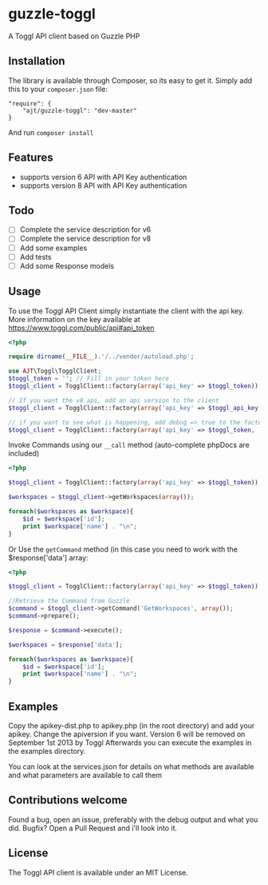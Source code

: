 guzzle-toggl
============

A Toggl API client based on Guzzle PHP

## Installation

The library is available through Composer, so its easy to get it. 
Simply add this to your `composer.json` file:

    "require": {
        "ajt/guzzle-toggl": "dev-master"
    }
    
And run `composer install`

## Features

* supports version 6 API with API Key authentication
* supports version 8 API with API Key authentication

## Todo

- [ ] Complete the service description for v6
- [ ] Complete the service description for v8
- [ ] Add some examples
- [ ] Add tests
- [ ] Add some Response models

## Usage
    
To use the Toggl API Client simply instantiate the client with the api key.
More information on the key available at https://www.toggl.com/public/api#api_token

```php
<?php

require dirname(__FILE__).'/../vendor/autoload.php';

use AJT\Toggl\TogglClient;
$toggl_token = ''; // Fill in your token here
$toggl_client = TogglClient::factory(array('api_key' => $toggl_token)); // Defaults to the v6 api

// If you want the v8 api, add an api version to the client
$toggl_client = TogglClient::factory(array('api_key' => $toggl_api_key, 'apiVersion' => 'v8'));

// if you want to see what is happening, add debug => true to the factory call
$toggl_client = TogglClient::factory(array('api_key' => $toggl_token, 'debug' => true)); 
```

Invoke Commands using our `__call` method (auto-complete phpDocs are included)

```php
<?php 

$toggl_client = TogglClient::factory(array('api_key' => $toggl_token));

$workspaces = $toggl_client->getWorkspaces(array());

foreach($workspaces as $workspace){
	$id = $workspace['id'];
	print $workspace['name'] . "\n";
}
``` 

Or Use the `getCommand` method (in this case you need to work with the $response['data'] array:

```php
<?php 

$toggl_client = TogglClient::factory(array('api_key' => $toggl_token));

//Retrieve the Command from Guzzle
$command = $toggl_client->getCommand('GetWorkspaces', array());
$command->prepare();

$response = $command->execute();

$workspaces = $response['data'];

foreach($workspaces as $workspace){
	$id = $workspace['id'];
	print $workspace['name'] . "\n";
}
```

## Examples
Copy the apikey-dist.php to apikey.php (in the root directory) and add your apikey.
Change the apiversion if you want. Version 6 will be removed on September 1st 2013 by Toggl
Afterwards you can execute the examples in the examples directory. 

You can look at the services.json for details on what methods are available and what parameters are available to call them

## Contributions welcome

Found a bug, open an issue, preferably with the debug output and what you did. 
Bugfix? Open a Pull Request and i'll look into it. 

## License

The Toggl API client is available under an MIT License.
